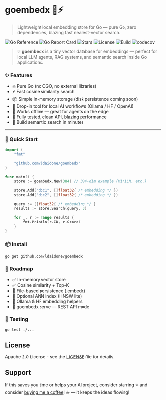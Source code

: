 # goembedx 🧠⚡
> Lightweight local embedding store for Go — pure Go, zero dependencies, blazing fast nearest-vector search.

[![Go Reference](https://pkg.go.dev/badge/github.com/ldaidone/goembedx.svg)](https://pkg.go.dev/github.com/ldaidone/goembedx)
[![Go Report Card](https://goreportcard.com/badge/github.com/ldaidone/goembedx)](https://goreportcard.com/report/github.com/ldaidone/goembedx)
![Stars](https://img.shields.io/github/stars/ldaidone/goembedx?style=social)
[![License](https://img.shields.io/badge/license-Apache_2.0-blue.svg)](LICENSE)
[![Build](https://github.com/ldaidone/goembedx/actions/workflows/ci.yml/badge.svg)](https://github.com/ldaidone/goembedx/actions/workflows/ci.yml)
[![codecov](https://codecov.io/gh/ldaidone/goembedx/branch/main/graph/badge.svg)](https://codecov.io/gh/ldaidone/goembedx)


> 💡 **goembedx** is a tiny vector database for embeddings — perfect for local LLM agents, RAG systems, and semantic search inside Go applications.

### ✨ Features
- 🔥 Pure Go (no CGO, no external libraries)
- ⚡ Fast cosine similarity search
- 📦 Simple in-memory storage (disk persistence coming soon)
- 🤖 Drop-in tool for local AI workflows (Ollama / HF / OpenAI)
- 💾 Works offline — great for agents on the edge
- 🧪 Fully tested, clean API, blazing performance
- 🧠 Build semantic search in minutes

---

### 🚀 Quick Start

```go
import (
	"fmt"

	"github.com/ldaidone/goembedx"
)

func main() {
	store := goembedx.New(384) // 384-dim example (MiniLM, etc.)

	store.Add("doc1", []float32{ /* embedding */ })
	store.Add("doc2", []float32{ /* embedding */ })

	query := []float32{ /* embedding */ }
	results := store.Search(query, 3)

	for _, r := range results {
		fmt.Println(r.ID, r.Score)
	}
}
```

### 📦 Install

```bash
go get github.com/ldaidone/goembedx
```

### 🔭 Roadmap

- ✅ In-memory vector store
- ✅ Cosine similarity + Top-K
- 🧩 File-based persistence (.embedx)
- 🧠 Optional ANN index (HNSW lite)
- 🤖 Ollama & HF embedding helpers
- 🔌 goembedx serve — REST API mode

### 🧪 Testing

```bash
go test ./...
```

## License

Apache 2.0 License - see the [LICENSE](LICENSE) file for details.

## Support

If this saves you time or helps your AI project, consider starring ⭐
and consider [buying me a coffee](https://www.buymeacoffee.com/leodaido)! ☕️ — it keeps the ideas flowing!